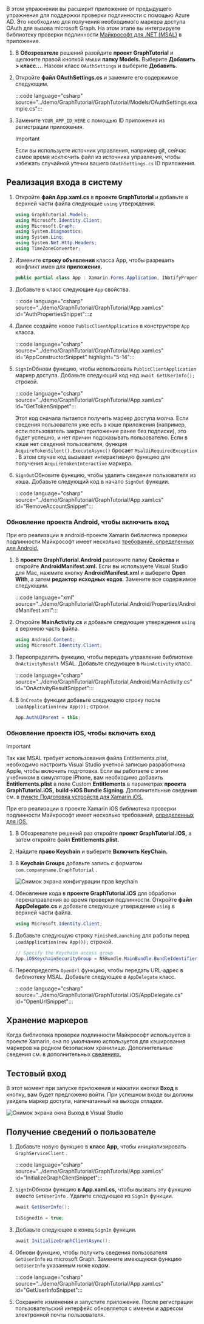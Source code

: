 <!-- markdownlint-disable MD002 MD041 -->

В этом упражнении вы расширит приложение от предыдущего упражнения для поддержки проверки подлинности с помощью Azure AD. Это необходимо для получения необходимого маркера доступа OAuth для вызова microsoft Graph. На этом этапе вы интегрируете библиотеку проверки подлинности [Майкрософт для .NET (MSAL)](https://github.com/AzureAD/microsoft-authentication-library-for-dotnet) в приложение.

1. В **Обозревателе** решений разойдите **проект GraphTutorial** и щелкните правой кнопкой мыши **папку Models.** Выберите **Добавить > класс...**. Назови класс `OAuthSettings` и выберите **Добавить**.

1. Откройте **файл OAuthSettings.cs** и замените его содержимое следующим.

    :::code language="csharp" source="../demo/GraphTutorial/GraphTutorial/Models/OAuthSettings.example.cs":::

1. Замените `YOUR_APP_ID_HERE` с помощью ID приложения из регистрации приложения.

    > [!IMPORTANT]
    > Если вы используете источник управления, например git, сейчас самое время исключить файл из источника управления, чтобы избежать случайной утечки вашего `OAuthSettings.cs` ID приложения.

## <a name="implement-sign-in"></a>Реализация входа в систему

1. Откройте **файл App.xaml.cs** в **проекте GraphTutorial** и добавьте в верхней части файла следующие `using` утверждения.

    ```csharp
    using GraphTutorial.Models;
    using Microsoft.Identity.Client;
    using Microsoft.Graph;
    using System.Diagnostics;
    using System.Linq;
    using System.Net.Http.Headers;
    using TimeZoneConverter;
    ```

1. Измените **строку объявления** класса App, чтобы разрешить конфликт имен для **приложения.**

    ```csharp
    public partial class App : Xamarin.Forms.Application, INotifyPropertyChanged
    ```

1. Добавьте в класс следующие `App` свойства.

    :::code language="csharp" source="../demo/GraphTutorial/GraphTutorial/App.xaml.cs" id="AuthPropertiesSnippet":::z

1. Далее создайте новое `PublicClientApplication` в конструкторе `App` класса.

    :::code language="csharp" source="../demo/GraphTutorial/GraphTutorial/App.xaml.cs" id="AppConstructorSnippet" highlight="5-14":::

1. `SignIn`Обнови функцию, чтобы использовать `PublicClientApplication` маркер доступа. Добавьте следующий код над `await GetUserInfo();` строкой.

    :::code language="csharp" source="../demo/GraphTutorial/GraphTutorial/App.xaml.cs" id="GetTokenSnippet":::

    Этот код сначала пытается получить маркер доступа молча. Если сведения пользователя уже есть в кэше приложения (например, если пользователь закрыл приложение ранее без подписки), это будет успешно, и нет причин подсказывать пользователю. Если в кэше нет сведений пользователя, функция `AcquireTokenSilent().ExecuteAsync()` бросает `MsalUiRequiredException` . В этом случае код вызывает интерактивную функцию для получения `AcquireTokenInteractive` маркера.

1. `SignOut`Обновите функцию, чтобы удалить сведения пользователя из кэша. Добавьте следующий код в начало `SignOut` функции.

    :::code language="csharp" source="../demo/GraphTutorial/GraphTutorial/App.xaml.cs" id="RemoveAccountSnippet":::

### <a name="update-android-project-to-enable-sign-in"></a>Обновление проекта Android, чтобы включить вход

При его реализации в android-проекте Xamarin библиотека проверки подлинности Майкрософт имеет несколько [требований, определенных для Android.](/azure/active-directory/develop/msal-net-xamarin-android-considerations)

1. В **проекте GraphTutorial.Android** разложите папку **Свойства** и откройте **AndroidManifest.xml.** Если вы используете Visual Studio для Mac, нажмите кнопку **AndroidManifest.xml** и выберите **Open With**, а затем **редактор исходных кодов**. Замените все содержимое следующим.

    :::code language="xml" source="../demo/GraphTutorial/GraphTutorial.Android/Properties/AndroidManifest.xml":::

1. Откройте **MainActivity.cs** и добавьте следующие утверждения `using` в верхнюю часть файла.

    ```csharp
    using Android.Content;
    using Microsoft.Identity.Client;
    ```

1. Переопределять функцию, чтобы передать управление библиотеке `OnActivityResult` MSAL. Добавьте следующее в `MainActivity` класс.

    :::code language="csharp" source="../demo/GraphTutorial/GraphTutorial.Android/MainActivity.cs" id="OnActivityResultSnippet":::

1. В `OnCreate` функции добавьте следующую строку после `LoadApplication(new App());` строки.

    ```csharp
    App.AuthUIParent = this;
    ```

### <a name="update-ios-project-to-enable-sign-in"></a>Обновление проекта iOS, чтобы включить вход

> [!IMPORTANT]
> Так как MSAL требует использования файла Entitlements.plist, необходимо настроить Visual Studio учетной записью разработчика Apple, чтобы включить подготовка. Если вы работаете с этим учебником в симуляторе iPhone, вам необходимо добавить **Entitlements.plist** в поле Custom **Entitlements** в параметрах **проекта GraphTutorial.iOS,** **build->iOS Bundle Signing**. Дополнительные сведения см. в [пункте Подготовка устройств для Xamarin.iOS.](/xamarin/ios/get-started/installation/device-provisioning)

При его реализации в проекте Xamarin iOS библиотека проверки подлинности Майкрософт имеет несколько требований, [определенных для iOS.](/azure/active-directory/develop/msal-net-xamarin-ios-considerations)

1. В Обозревателе решений раз откройте **проект GraphTutorial.iOS,** а затем откройте файл **Entitlements.plist.**

1. Найдите **право Keychain** и выберите **Включить KeyChain.**

1. В **Keychain Groups** добавьте запись с форматом `com.companyname.GraphTutorial` .

    ![Снимок экрана конфигурации прав keychain](./images/enable-keychain-access.png)

1. Обновление кода в **проекте GraphTutorial.iOS** для обработки перенаправления во время проверки подлинности. Откройте **файл AppDelegate.cs** и добавьте следующее утверждение `using` в верхней части файла.

    ```csharp
    using Microsoft.Identity.Client;
    ```

1. Добавьте следующую строку `FinishedLaunching` для работы перед `LoadApplication(new App());` строкой.

    ```csharp
    // Specify the Keychain access group
    App.iOSKeychainSecurityGroup = NSBundle.MainBundle.BundleIdentifier;
    ```

1. Переопределять `OpenUrl` функцию, чтобы передать URL-адрес в библиотеку MSAL. Добавьте следующее в `AppDelegate` класс.

    :::code language="csharp" source="../demo/GraphTutorial/GraphTutorial.iOS/AppDelegate.cs" id="OpenUrlSnippet":::

## <a name="storing-the-tokens"></a>Хранение маркеров

Когда библиотека проверки подлинности Майкрософт используется в проекте Xamarin, она по умолчанию используется для кэширования маркеров на родном безопасном хранилище. Дополнительные сведения см. в дополнительных [сведениях.](https://github.com/AzureAD/microsoft-authentication-library-for-dotnet/wiki/token-cache-serialization)

## <a name="test-sign-in"></a>Тестовый вход

В этот момент при запуске приложения и нажатии кнопки **Вход** в кнопку, вам будет предложено войти. При успешном входе вы должны увидеть маркер доступа, напечатанный на выходе отладки.

![Снимок экрана окна Выход в Visual Studio](./images/debugger-access-token.png)

## <a name="get-user-details"></a>Получение сведений о пользователе

1. Добавьте новую функцию в **класс App,** чтобы инициализировать `GraphServiceClient` .

    :::code language="csharp" source="../demo/GraphTutorial/GraphTutorial/App.xaml.cs" id="InitializeGraphClientSnippet":::

1. `SignIn`Обнови функцию **в App.xaml.cs,** чтобы вызвать эту функцию вместо `GetUserInfo` . Удалите следующее из `SignIn` функции.

    ```csharp
    await GetUserInfo();

    IsSignedIn = true;
    ```

1. Добавьте следующее в конец `SignIn` функции.

    ```csharp
    await InitializeGraphClientAsync();
    ```

1. Обнови функцию, чтобы получить сведения пользователя `GetUserInfo` из microsoft Graph. Замените имеющуюся функцию `GetUserInfo` указанным ниже кодом.

    :::code language="csharp" source="../demo/GraphTutorial/GraphTutorial/App.xaml.cs" id="GetUserInfoSnippet":::

1. Сохраните изменения и запустите приложение. После регистрации пользовательский интерфейс обновляется с именем и адресом электронной почты пользователя.
